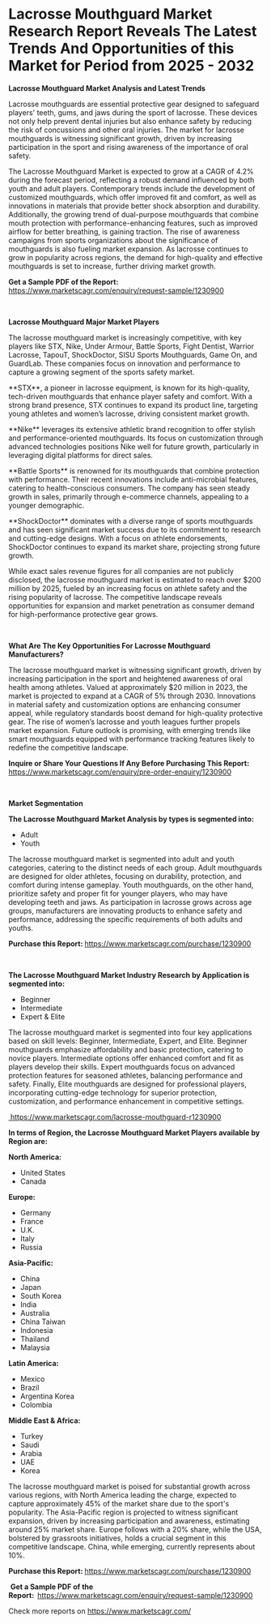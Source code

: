 <p><h1>Lacrosse Mouthguard Market Research Report Reveals The Latest Trends And Opportunities of this Market for Period from 2025 - 2032</h1></p><p><strong>Lacrosse Mouthguard Market Analysis and Latest Trends</strong></p>
<p><p>Lacrosse mouthguards are essential protective gear designed to safeguard players' teeth, gums, and jaws during the sport of lacrosse. These devices not only help prevent dental injuries but also enhance safety by reducing the risk of concussions and other oral injuries. The market for lacrosse mouthguards is witnessing significant growth, driven by increasing participation in the sport and rising awareness of the importance of oral safety. </p><p>The Lacrosse Mouthguard Market is expected to grow at a CAGR of 4.2% during the forecast period, reflecting a robust demand influenced by both youth and adult players. Contemporary trends include the development of customized mouthguards, which offer improved fit and comfort, as well as innovations in materials that provide better shock absorption and durability. Additionally, the growing trend of dual-purpose mouthguards that combine mouth protection with performance-enhancing features, such as improved airflow for better breathing, is gaining traction. The rise of awareness campaigns from sports organizations about the significance of mouthguards is also fueling market expansion. As lacrosse continues to grow in popularity across regions, the demand for high-quality and effective mouthguards is set to increase, further driving market growth.</p></p>
<p><strong>Get a Sample PDF of the Report:&nbsp;</strong> <a href="https://www.marketscagr.com/enquiry/request-sample/1230900?utm_campaign=2115&utm_medium=2&utm_source=Github&utm_content=ia&utm_term=06022025&utm_id=lacrosse-mouthguard">https://www.marketscagr.com/enquiry/request-sample/1230900</a></p>
<p>&nbsp;</p>
<p><strong>Lacrosse Mouthguard Major Market Players</strong></p>
<p><p>The lacrosse mouthguard market is increasingly competitive, with key players like STX, Nike, Under Armour, Battle Sports, Fight Dentist, Warrior Lacrosse, TapouT, ShockDoctor, SISU Sports Mouthguards, Game On, and GuardLab. These companies focus on innovation and performance to capture a growing segment of the sports safety market.</p><p>**STX**, a pioneer in lacrosse equipment, is known for its high-quality, tech-driven mouthguards that enhance player safety and comfort. With a strong brand presence, STX continues to expand its product line, targeting young athletes and women’s lacrosse, driving consistent market growth.</p><p>**Nike** leverages its extensive athletic brand recognition to offer stylish and performance-oriented mouthguards. Its focus on customization through advanced technologies positions Nike well for future growth, particularly in leveraging digital platforms for direct sales.</p><p>**Battle Sports** is renowned for its mouthguards that combine protection with performance. Their recent innovations include anti-microbial features, catering to health-conscious consumers. The company has seen steady growth in sales, primarily through e-commerce channels, appealing to a younger demographic.</p><p>**ShockDoctor** dominates with a diverse range of sports mouthguards and has seen significant market success due to its commitment to research and cutting-edge designs. With a focus on athlete endorsements, ShockDoctor continues to expand its market share, projecting strong future growth.</p><p>While exact sales revenue figures for all companies are not publicly disclosed, the lacrosse mouthguard market is estimated to reach over $200 million by 2025, fueled by an increasing focus on athlete safety and the rising popularity of lacrosse. The competitive landscape reveals opportunities for expansion and market penetration as consumer demand for high-performance protective gear grows.</p></p>
<p>&nbsp;</p>
<p><strong>What Are The Key Opportunities For Lacrosse Mouthguard Manufacturers?</strong></p>
<p><p>The lacrosse mouthguard market is witnessing significant growth, driven by increasing participation in the sport and heightened awareness of oral health among athletes. Valued at approximately $20 million in 2023, the market is projected to expand at a CAGR of 5% through 2030. Innovations in material safety and customization options are enhancing consumer appeal, while regulatory standards boost demand for high-quality protective gear. The rise of women’s lacrosse and youth leagues further propels market expansion. Future outlook is promising, with emerging trends like smart mouthguards equipped with performance tracking features likely to redefine the competitive landscape.</p></p>
<p><strong>Inquire or Share Your Questions If Any Before Purchasing This Report:</strong> <a href="https://www.marketscagr.com/enquiry/pre-order-enquiry/1230900?utm_campaign=2115&utm_medium=2&utm_source=Github&utm_content=ia&utm_term=06022025&utm_id=lacrosse-mouthguard">https://www.marketscagr.com/enquiry/pre-order-enquiry/1230900</a></p>
<p>&nbsp;</p>
<p><strong>Market Segmentation</strong></p>
<p><strong>The Lacrosse Mouthguard Market Analysis by types is segmented into:</strong></p>
<p><ul><li>Adult</li><li>Youth</li></ul></p>
<p><p>The lacrosse mouthguard market is segmented into adult and youth categories, catering to the distinct needs of each group. Adult mouthguards are designed for older athletes, focusing on durability, protection, and comfort during intense gameplay. Youth mouthguards, on the other hand, prioritize safety and proper fit for younger players, who may have developing teeth and jaws. As participation in lacrosse grows across age groups, manufacturers are innovating products to enhance safety and performance, addressing the specific requirements of both adults and youths.</p></p>
<p><strong>Purchase this Report:&nbsp;</strong><a href="https://www.marketscagr.com/purchase/1230900?utm_campaign=2115&utm_medium=2&utm_source=Github&utm_content=ia&utm_term=06022025&utm_id=lacrosse-mouthguard">https://www.marketscagr.com/purchase/1230900</a></p>
<p>&nbsp;</p>
<p><strong>The Lacrosse Mouthguard Market Industry Research by Application is segmented into:</strong></p>
<p><ul><li>Beginner</li><li>Intermediate</li><li>Expert & Elite</li></ul></p>
<p><p>The lacrosse mouthguard market is segmented into four key applications based on skill levels: Beginner, Intermediate, Expert, and Elite. Beginner mouthguards emphasize affordability and basic protection, catering to novice players. Intermediate options offer enhanced comfort and fit as players develop their skills. Expert mouthguards focus on advanced protection features for seasoned athletes, balancing performance and safety. Finally, Elite mouthguards are designed for professional players, incorporating cutting-edge technology for superior protection, customization, and performance enhancement in competitive settings.</p></p>
<p><a href="https://www.marketscagr.com/lacrosse-mouthguard-r1230900?utm_campaign=2115&utm_medium=2&utm_source=Github&utm_content=ia&utm_term=06022025&utm_id=lacrosse-mouthguard">&nbsp;https://www.marketscagr.com/lacrosse-mouthguard-r1230900</a></p>
<p><strong>In terms of Region, the Lacrosse Mouthguard Market Players available by Region are:</strong></p>
<p>
    <p> <strong> North America: </strong>
        <ul>
            <li>United States</li>
            <li>Canada</li>
        </ul>
        </p> 
    <p> <strong> Europe: </strong>
        <ul>
            <li>Germany</li>
            <li>France</li>
            <li>U.K.</li>
            <li>Italy</li>
            <li>Russia</li>
        </ul>
        </p> 
    <p> <strong> Asia-Pacific: </strong>
        <ul>
            <li>China</li>
            <li>Japan</li>
            <li>South Korea</li>
            <li>India</li>
            <li>Australia</li>
            <li>China Taiwan</li>
            <li>Indonesia</li>
            <li>Thailand</li>
            <li>Malaysia</li>
        </ul>
        </p> 
    <p> <strong> Latin America: </strong>
        <ul>
            <li>Mexico</li>
            <li>Brazil</li>
            <li>Argentina Korea</li>
            <li>Colombia</li>
        </ul>
        </p> 
    <p> <strong> Middle East & Africa: </strong>
        <ul>
            <li>Turkey</li>
            <li>Saudi</li>
            <li>Arabia</li>
            <li>UAE</li>
            <li>Korea</li>
        </ul>
    </p>
    </p>
<p><p>The lacrosse mouthguard market is poised for substantial growth across various regions, with North America leading the charge, expected to capture approximately 45% of the market share due to the sport's popularity. The Asia-Pacific region is projected to witness significant expansion, driven by increasing participation and awareness, estimating around 25% market share. Europe follows with a 20% share, while the USA, bolstered by grassroots initiatives, holds a crucial segment in this competitive landscape. China, while emerging, currently represents about 10%.</p></p>
<p><strong>Purchase this Report: </strong><a href="https://www.marketscagr.com/purchase/1230900?utm_campaign=2115&utm_medium=2&utm_source=Github&utm_content=ia&utm_term=06022025&utm_id=lacrosse-mouthguard">https://www.marketscagr.com/purchase/1230900</a></p>
<p>&nbsp;<strong>Get a Sample PDF of the Report:&nbsp;&nbsp;</strong><a href="https://www.marketscagr.com/enquiry/request-sample/1230900?utm_campaign=2115&utm_medium=2&utm_source=Github&utm_content=ia&utm_term=06022025&utm_id=lacrosse-mouthguard">https://www.marketscagr.com/enquiry/request-sample/1230900</a></p>
<p><strong></strong></p>
<p>Check more reports on <a href="https://www.marketscagr.com/?utm_campaign=2115&utm_medium=2&utm_source=Github&utm_content=ia&utm_term=06022025&utm_id=lacrosse-mouthguard">https://www.marketscagr.com/</a></p>